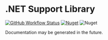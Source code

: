 # .NET Support Library
[![GitHub Workflow Status](https://img.shields.io/github/workflow/status/aloneguid/netbox/Brave%20Release!?style=social)](https://github.com/aloneguid/netbox/actions?query=workflow%3A%22Brave+Release%21%22)
[![Nuget](https://img.shields.io/nuget/v/NetBox?style=social)](https://www.nuget.org/packages/NetBox/)
![Nuget](https://img.shields.io/nuget/dt/NetBox?style=social)

Documentation may be generated in the future.